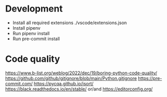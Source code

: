 # Development
- Install all required extensions ./vscode/extensions.json
- Install pipenv
- Run pipenv install
- Run pre-commit install 




# Code quality
https://www.b-list.org/weblog/2022/dec/19/boring-python-code-quality/
https://github.com/github/gitignore/blob/main/Python.gitignore
https://pre-commit.com/
https://pycqa.github.io/isort/
https://black.readthedocs.io/en/stable/ or/and https://editorconfig.org/